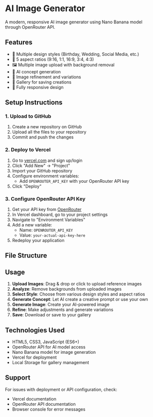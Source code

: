 # AI Image Generator

A modern, responsive AI image generator using Nano Banana model through OpenRouter API.

## Features

- 🎨 Multiple design styles (Birthday, Wedding, Social Media, etc.)
- 📐 5 aspect ratios (9:16, 1:1, 16:9, 3:4, 4:3)
- 🖼️ Multiple image upload with background removal
- 🤖 AI concept generation
- 🎯 Image refinement and variations
- 💾 Gallery for saving creations
- 📱 Fully responsive design

## Setup Instructions

### 1. Upload to GitHub

1. Create a new repository on GitHub
2. Upload all the files to your repository
3. Commit and push the changes

### 2. Deploy to Vercel

1. Go to [vercel.com](https://vercel.com) and sign up/login
2. Click "Add New" → "Project"
3. Import your GitHub repository
4. Configure environment variables:
   - Add `OPENROUTER_API_KEY` with your OpenRouter API key
5. Click "Deploy"

### 3. Configure OpenRouter API Key

1. Get your API key from [OpenRouter](https://openrouter.ai)
2. In Vercel dashboard, go to your project settings
3. Navigate to "Environment Variables"
4. Add a new variable:
   - Name: `OPENROUTER_API_KEY`
   - Value: `your-actual-api-key-here`
5. Redeploy your application

## File Structure
## Usage

1. **Upload Images**: Drag & drop or click to upload reference images
2. **Analyze**: Remove backgrounds from uploaded images
3. **Select Style**: Choose from various design styles and aspect ratios
4. **Generate Concept**: Let AI create a creative prompt or use your own
5. **Generate Image**: Create your AI-powered image
6. **Refine**: Make adjustments and generate variations
7. **Save**: Download or save to your gallery

## Technologies Used

- HTML5, CSS3, JavaScript (ES6+)
- OpenRouter API for AI model access
- Nano Banana model for image generation
- Vercel for deployment
- Local Storage for gallery management

## Support

For issues with deployment or API configuration, check:
- Vercel documentation
- OpenRouter API documentation
- Browser console for error messages
